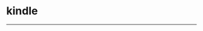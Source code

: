 
  # kindle
  ---

  <Common-LinkList :linkList='{"name":"kindle","item":[{"link":"http://mall.yhm11.com/index.php?input=2&r=l&kw=%E7%95%85%E9%94%80%E4%B9%A6","icon":"http://mall.yhm11.com/favicon.ico","text":"图书优惠券"},{"link":"https://union-click.jd.com/jdc?e=&p=AyIGZRprFDJWWA1FBCVbV0IUWVALHEFZC0FETlcNVQtHRSVBRR0seAxNd3BjFVBSFVtlciAZPF1EHgtlH1IXCxEHURNYJQITBlQbWhUEFAJlK1sUMllpVCtbHQQUDlYaXRMAIgdRHV0UBBsGVR5YFgQiAFUSa82WjtPAgI2MsxM3ZStYJTIiBmUba0pGT1plGVoUBhs%3D","icon":"https://union-click.jd.com/favicon.ico","text":"京东图书"},{"link":"https://i-book.in/","icon":"https://i-book.in/favicon.ico","text":"i-Book.in"},{"link":"https://www.jiumodiary.com","icon":"https://www.jiumodiary.com/favicon.ico","text":"鸠摩搜书"},{"link":"https://ebook.huzerui.com/#/","icon":"/logo.png","text":"熊猫搜书"},{"link":"https://obook.cc/","icon":"/logo.png","text":"偶书"},{"link":"https://epubw.com/","icon":"https://epubw.com/favicon.ico","text":"ePUBw"},{"link":"https://www.enjing.com/","icon":"https://www.enjing.com/favicon.ico","text":"恩京的书房"},{"link":"https://ebook2.lorefree.com/","icon":"https://ebook2.lorefree.com/favicon.ico","text":"lorefree"},{"link":"https://bookfere.com","icon":"/logo.png","text":"书伴"},{"link":"https://www.kgbook.com/","icon":"/logo.png","text":"苦瓜书盘"},{"link":"http://www.share2uu.com/","icon":"/logo.png","text":"分享"},{"link":"http://cn.epubee.com/","icon":"http://cn.epubee.com/favicon.ico","text":"epubee"},{"link":"http://www.iread.cf/","icon":"http://www.iread.cf/favicon.ico","text":"iread.cf"},{"link":"https://www.iamtxt.com/","icon":"https://www.iamtxt.com/favicon.ico","text":"iamtxt"},{"link":"https://www.d4j.cn","icon":"https://www.d4j.cn/favicon.ico","text":"三秋书屋"},{"link":"https://shuayouxi.cn/","icon":"https://shuayouxi.cn/favicon.ico","text":"超级书库"},{"link":"https://itpanda.net/book/","icon":"/logo.png","text":"IT熊猫"},{"link":"https://www.amazon.cn/Kindle%E5%85%8D%E8%B4%B9%E7%94%B5%E5%AD%90%E4%B9%A6/b/ref=amb_link_30927692_12?ie=UTF8&node=116175071&pf_rd_m=A1AJ19PSB66TGU&pf_rd_s=left-2&pf_rd_r=019VVFFWQYQAVAHCRP80&pf_rd_t=101&pf_rd_p=81488872&pf_rd_i=116169071","icon":"https://www.amazon.cn/favicon.ico","text":"亚马逊免费电子书"},{"link":"https://tieba.baidu.com/f?kw=azw3","icon":"https://tieba.baidu.com/favicon.ico","text":"azw3吧"},{"link":"http://haodoo.net","icon":"http://haodoo.net/favicon.ico","text":"好读"},{"link":"https://www.mlook.mobi/","icon":"https://www.mlook.mobi/favicon.ico","text":"mLook精校"},{"link":"https://volmoe.com","icon":"https://volmoe.com/favicon.ico","text":"Kindle漫画"},{"link":"http://www.kindlecomic.net/","icon":"/logo.png","text":"kindle漫画"},{"link":"https://bookfere.com/ebook","icon":"/logo.png","text":"更多kindle"}]}'/>
  